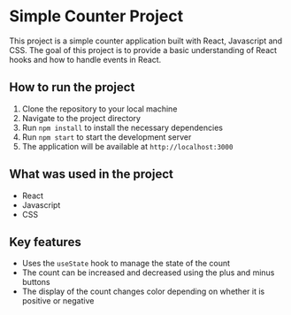# Simple Counter Project

This project is a simple counter application built with React, Javascript and CSS. The goal of this project is to provide a basic understanding of React hooks and how to handle events in React.

## How to run the project

1. Clone the repository to your local machine
2. Navigate to the project directory
3. Run `npm install` to install the necessary dependencies
4. Run `npm start` to start the development server
5. The application will be available at `http://localhost:3000`

## What was used in the project

- React
- Javascript
- CSS

## Key features

- Uses the `useState` hook to manage the state of the count
- The count can be increased and decreased using the plus and minus buttons
- The display of the count changes color depending on whether it is positive or negative
